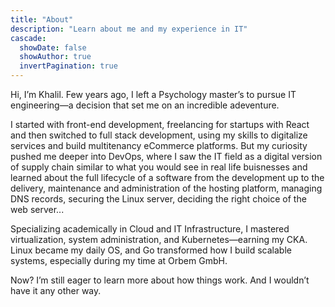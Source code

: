 ```yaml
---
title: "About"
description: "Learn about me and my experience in IT"
cascade:
  showDate: false
  showAuthor: true
  invertPagination: true
---
```


Hi, I’m Khalil. Few years ago, I left a Psychology master’s to pursue IT engineering—a decision that set me on an incredible adeventure.

I started with front-end development, freelancing for startups with React and then switched to full stack development, using my skills to digitalize services and build multitenancy eCommerce platforms. But my curiosity pushed me deeper into DevOps, where I saw the IT field as a digital version of supply chain similar to what you would see in real life buisnesses and learned about the full lifecycle of a software from the development up to the delivery, maintenance and administration of the hosting platform, managing DNS records, securing the Linux server, deciding the right choice of the web server...

Specializing academically in Cloud and IT Infrastructure, I mastered virtualization, system administration, and Kubernetes—earning my CKA. Linux became my daily OS, and Go transformed how I build scalable systems, especially during my time at Orbem GmbH.

Now? I’m still eager to learn more about how things work. And I wouldn’t have it any other way.
